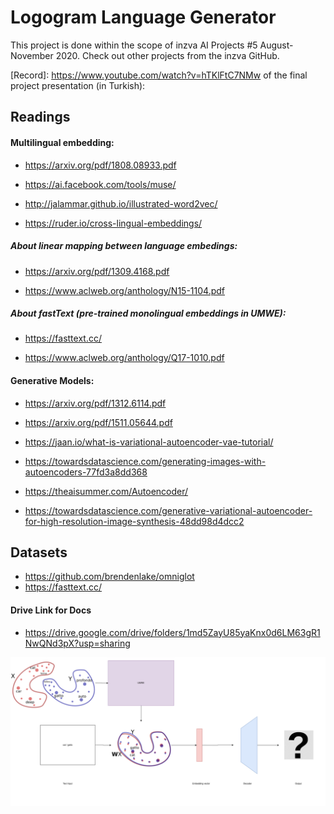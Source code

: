 # Logogram Language Generator

This project is done within the scope of inzva AI Projects #5 August-November 2020. Check out other projects from the inzva GitHub.

  
[Record]: https://www.youtube.com/watch?v=hTKlFtC7NMw of the final project presentation (in Turkish):




## Readings

#### Multilingual embedding: 

* https://arxiv.org/pdf/1808.08933.pdf
* https://ai.facebook.com/tools/muse/

* http://jalammar.github.io/illustrated-word2vec/

* https://ruder.io/cross-lingual-embeddings/



##### About linear mapping between language embedings:

* https://arxiv.org/pdf/1309.4168.pdf

* https://www.aclweb.org/anthology/N15-1104.pdf



##### About fastText (pre-trained monolingual embeddings in UMWE):

* https://fasttext.cc/

* https://www.aclweb.org/anthology/Q17-1010.pdf

 



#### Generative Models:

* https://arxiv.org/pdf/1312.6114.pdf

* https://arxiv.org/pdf/1511.05644.pdf

* https://jaan.io/what-is-variational-autoencoder-vae-tutorial/

* https://towardsdatascience.com/generating-images-with-autoencoders-77fd3a8dd368

* https://theaisummer.com/Autoencoder/

* https://towardsdatascience.com/generative-variational-autoencoder-for-high-resolution-image-synthesis-48dd98d4dcc2


## Datasets

* https://github.com/brendenlake/omniglot
* https://fasttext.cc/


#### Drive Link for Docs

* https://drive.google.com/drive/folders/1md5ZayU85yaKnx0d6LM63gR1NwQNd3pX?usp=sharing




![model](./img/model.svg)
